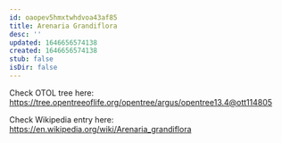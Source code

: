 ```yaml
---
id: oaopev5hmxtwhdvoa43af85
title: Arenaria Grandiflora
desc: ''
updated: 1646656574138
created: 1646656574138
stub: false
isDir: false
---
```

Check OTOL tree here: https://tree.opentreeoflife.org/opentree/argus/opentree13.4@ott114805


Check Wikipedia entry here: https://en.wikipedia.org/wiki/Arenaria_grandiflora
